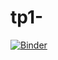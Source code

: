 # tp1-
[![Binder](https://mybinder.org/badge_logo.svg)](https://mybinder.org/v2/gh/OumaymaGueddes22/tp1-/main?filepath=TP1.ipynb)
